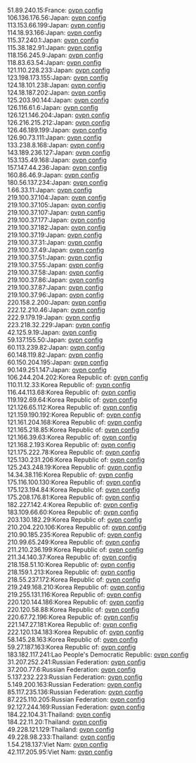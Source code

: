 51.89.240.15:France: [ovpn config](vpn/51_89_240_15.ovpn)  
106.136.176.56:Japan: [ovpn config](vpn/106_136_176_56.ovpn)  
113.153.66.199:Japan: [ovpn config](vpn/113_153_66_199.ovpn)  
114.18.93.166:Japan: [ovpn config](vpn/114_18_93_166.ovpn)  
115.37.240.1:Japan: [ovpn config](vpn/115_37_240_1.ovpn)  
115.38.182.91:Japan: [ovpn config](vpn/115_38_182_91.ovpn)  
118.156.245.9:Japan: [ovpn config](vpn/118_156_245_9.ovpn)  
118.83.63.54:Japan: [ovpn config](vpn/118_83_63_54.ovpn)  
121.110.228.233:Japan: [ovpn config](vpn/121_110_228_233.ovpn)  
123.198.173.155:Japan: [ovpn config](vpn/123_198_173_155.ovpn)  
124.18.101.238:Japan: [ovpn config](vpn/124_18_101_238.ovpn)  
124.18.187.202:Japan: [ovpn config](vpn/124_18_187_202.ovpn)  
125.203.90.144:Japan: [ovpn config](vpn/125_203_90_144.ovpn)  
126.116.61.6:Japan: [ovpn config](vpn/126_116_61_6.ovpn)  
126.121.146.204:Japan: [ovpn config](vpn/126_121_146_204.ovpn)  
126.216.215.212:Japan: [ovpn config](vpn/126_216_215_212.ovpn)  
126.46.189.199:Japan: [ovpn config](vpn/126_46_189_199.ovpn)  
126.90.73.111:Japan: [ovpn config](vpn/126_90_73_111.ovpn)  
133.238.8.168:Japan: [ovpn config](vpn/133_238_8_168.ovpn)  
143.189.236.127:Japan: [ovpn config](vpn/143_189_236_127.ovpn)  
153.135.49.168:Japan: [ovpn config](vpn/153_135_49_168.ovpn)  
157.147.44.236:Japan: [ovpn config](vpn/157_147_44_236.ovpn)  
160.86.46.9:Japan: [ovpn config](vpn/160_86_46_9.ovpn)  
180.56.137.234:Japan: [ovpn config](vpn/180_56_137_234.ovpn)  
1.66.33.11:Japan: [ovpn config](vpn/1_66_33_11.ovpn)  
219.100.37.104:Japan: [ovpn config](vpn/219_100_37_104.ovpn)  
219.100.37.105:Japan: [ovpn config](vpn/219_100_37_105.ovpn)  
219.100.37.107:Japan: [ovpn config](vpn/219_100_37_107.ovpn)  
219.100.37.177:Japan: [ovpn config](vpn/219_100_37_177.ovpn)  
219.100.37.182:Japan: [ovpn config](vpn/219_100_37_182.ovpn)  
219.100.37.19:Japan: [ovpn config](vpn/219_100_37_19.ovpn)  
219.100.37.31:Japan: [ovpn config](vpn/219_100_37_31.ovpn)  
219.100.37.49:Japan: [ovpn config](vpn/219_100_37_49.ovpn)  
219.100.37.51:Japan: [ovpn config](vpn/219_100_37_51.ovpn)  
219.100.37.55:Japan: [ovpn config](vpn/219_100_37_55.ovpn)  
219.100.37.58:Japan: [ovpn config](vpn/219_100_37_58.ovpn)  
219.100.37.86:Japan: [ovpn config](vpn/219_100_37_86.ovpn)  
219.100.37.87:Japan: [ovpn config](vpn/219_100_37_87.ovpn)  
219.100.37.96:Japan: [ovpn config](vpn/219_100_37_96.ovpn)  
220.158.2.200:Japan: [ovpn config](vpn/220_158_2_200.ovpn)  
222.12.210.46:Japan: [ovpn config](vpn/222_12_210_46.ovpn)  
222.9.179.19:Japan: [ovpn config](vpn/222_9_179_19.ovpn)  
223.218.32.229:Japan: [ovpn config](vpn/223_218_32_229.ovpn)  
42.125.9.19:Japan: [ovpn config](vpn/42_125_9_19.ovpn)  
59.137.155.50:Japan: [ovpn config](vpn/59_137_155_50.ovpn)  
60.113.239.82:Japan: [ovpn config](vpn/60_113_239_82.ovpn)  
60.148.119.82:Japan: [ovpn config](vpn/60_148_119_82.ovpn)  
60.150.204.195:Japan: [ovpn config](vpn/60_150_204_195.ovpn)  
90.149.251.147:Japan: [ovpn config](vpn/90_149_251_147.ovpn)  
106.244.204.202:Korea Republic of: [ovpn config](vpn/106_244_204_202.ovpn)  
110.11.12.33:Korea Republic of: [ovpn config](vpn/110_11_12_33.ovpn)  
116.44.113.68:Korea Republic of: [ovpn config](vpn/116_44_113_68.ovpn)  
119.192.69.64:Korea Republic of: [ovpn config](vpn/119_192_69_64.ovpn)  
121.126.65.112:Korea Republic of: [ovpn config](vpn/121_126_65_112.ovpn)  
121.159.190.192:Korea Republic of: [ovpn config](vpn/121_159_190_192.ovpn)  
121.161.204.168:Korea Republic of: [ovpn config](vpn/121_161_204_168.ovpn)  
121.165.218.85:Korea Republic of: [ovpn config](vpn/121_165_218_85.ovpn)  
121.166.39.63:Korea Republic of: [ovpn config](vpn/121_166_39_63.ovpn)  
121.168.2.193:Korea Republic of: [ovpn config](vpn/121_168_2_193.ovpn)  
121.175.222.78:Korea Republic of: [ovpn config](vpn/121_175_222_78.ovpn)  
125.130.231.206:Korea Republic of: [ovpn config](vpn/125_130_231_206.ovpn)  
125.243.248.19:Korea Republic of: [ovpn config](vpn/125_243_248_19.ovpn)  
14.34.38.116:Korea Republic of: [ovpn config](vpn/14_34_38_116.ovpn)  
175.116.100.130:Korea Republic of: [ovpn config](vpn/175_116_100_130.ovpn)  
175.123.194.84:Korea Republic of: [ovpn config](vpn/175_123_194_84.ovpn)  
175.208.176.81:Korea Republic of: [ovpn config](vpn/175_208_176_81.ovpn)  
182.227.142.4:Korea Republic of: [ovpn config](vpn/182_227_142_4.ovpn)  
183.109.66.60:Korea Republic of: [ovpn config](vpn/183_109_66_60.ovpn)  
203.130.182.29:Korea Republic of: [ovpn config](vpn/203_130_182_29.ovpn)  
210.204.220.106:Korea Republic of: [ovpn config](vpn/210_204_220_106.ovpn)  
210.90.185.235:Korea Republic of: [ovpn config](vpn/210_90_185_235.ovpn)  
210.99.65.249:Korea Republic of: [ovpn config](vpn/210_99_65_249.ovpn)  
211.210.236.199:Korea Republic of: [ovpn config](vpn/211_210_236_199.ovpn)  
211.34.140.37:Korea Republic of: [ovpn config](vpn/211_34_140_37.ovpn)  
218.158.51.10:Korea Republic of: [ovpn config](vpn/218_158_51_10.ovpn)  
218.159.1.213:Korea Republic of: [ovpn config](vpn/218_159_1_213.ovpn)  
218.55.237.172:Korea Republic of: [ovpn config](vpn/218_55_237_172.ovpn)  
219.249.168.210:Korea Republic of: [ovpn config](vpn/219_249_168_210.ovpn)  
219.255.131.116:Korea Republic of: [ovpn config](vpn/219_255_131_116.ovpn)  
220.120.144.186:Korea Republic of: [ovpn config](vpn/220_120_144_186.ovpn)  
220.120.58.88:Korea Republic of: [ovpn config](vpn/220_120_58_88.ovpn)  
220.67.72.196:Korea Republic of: [ovpn config](vpn/220_67_72_196.ovpn)  
221.147.27.181:Korea Republic of: [ovpn config](vpn/221_147_27_181.ovpn)  
222.120.134.183:Korea Republic of: [ovpn config](vpn/222_120_134_183.ovpn)  
58.145.28.163:Korea Republic of: [ovpn config](vpn/58_145_28_163.ovpn)  
59.27.187.163:Korea Republic of: [ovpn config](vpn/59_27_187_163.ovpn)  
183.182.117.241:Lao People's Democratic Republic: [ovpn config](vpn/183_182_117_241.ovpn)  
31.207.252.241:Russian Federation: [ovpn config](vpn/31_207_252_241.ovpn)  
37.200.77.6:Russian Federation: [ovpn config](vpn/37_200_77_6.ovpn)  
5.137.232.223:Russian Federation: [ovpn config](vpn/5_137_232_223.ovpn)  
5.149.200.163:Russian Federation: [ovpn config](vpn/5_149_200_163.ovpn)  
85.117.235.136:Russian Federation: [ovpn config](vpn/85_117_235_136.ovpn)  
87.225.110.205:Russian Federation: [ovpn config](vpn/87_225_110_205.ovpn)  
92.127.244.169:Russian Federation: [ovpn config](vpn/92_127_244_169.ovpn)  
184.22.104.31:Thailand: [ovpn config](vpn/184_22_104_31.ovpn)  
184.22.11.20:Thailand: [ovpn config](vpn/184_22_11_20.ovpn)  
49.228.121.129:Thailand: [ovpn config](vpn/49_228_121_129.ovpn)  
49.228.98.233:Thailand: [ovpn config](vpn/49_228_98_233.ovpn)  
1.54.218.137:Viet Nam: [ovpn config](vpn/1_54_218_137.ovpn)  
42.117.205.95:Viet Nam: [ovpn config](vpn/42_117_205_95.ovpn)  
